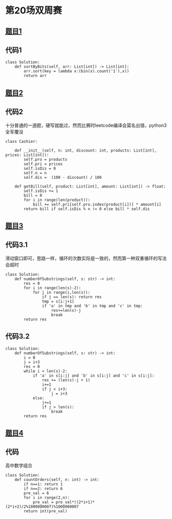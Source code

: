 # 第20场双周赛

## [题目1](https://leetcode-cn.com/problems/sort-integers-by-the-number-of-1-bits/)

## 代码1

    class Solution:
        def sortByBits(self, arr: List[int]) -> List[int]:
            arr.sort(key = lambda x:(bin(x).count('1'),x))
            return arr

## [题目2](https://leetcode-cn.com/problems/apply-discount-every-n-orders/)

## 代码2

十分普通的一道题，硬写就能过，然而比赛时leetcode编译会莫名出错，python3全军覆没

    class Cashier:

        def __init__(self, n: int, discount: int, products: List[int], prices: List[int]):
            self.pro = products
            self.pri = prices
            self.isDis = 0
            self.n = n
            self.dis =  (100 - discount) / 100

        def getBill(self, product: List[int], amount: List[int]) -> float:
            self.isDis += 1
            bill = 0
            for i in range(len(product)):
                bill += self.pri[self.pro.index(product[i])] * amount[i]
            return bill if self.isDis % n != 0 else bill * self.dis

## [题目3](https://leetcode-cn.com/problems/number-of-substrings-containing-all-three-characters/)

## 代码3.1

滑动窗口即可，思路一样，循环的次数实际是一致的，然而第一种双重循环的写法会超时

    class Solution:
        def numberOfSubstrings(self, s: str) -> int:
            res = 0
            for i in range(len(s)-2):
                for j in range(i,len(s)):
                    if j == len(s): return res 
                    tmp = s[i:j+1]
                    if 'a' in tmp and 'b' in tmp and 'c' in tmp:
                        res+=len(s)-j
                        break
            return res

## 代码3.2

    class Solution:
        def numberOfSubstrings(self, s: str) -> int:
            i = 0
            j = i+3
            res = 0
            while i < len(s)-2:
                if 'a' in s[i:j] and 'b' in s[i:j] and 'c' in s[i:j]:
                    res += (len(s)-j + 1)
                    i+=1
                    if j < i+3:
                        j = i+3
                else:
                    j+=1
                    if j > len(s):
                        break
            return res

## [题目4](https://leetcode-cn.com/problems/count-all-valid-pickup-and-delivery-options/)

## 代码

高中数学组合

    class Solution:
        def countOrders(self, n: int) -> int:
            if n==1: return 1
            if n==2: return 6
            pre_val = 6
            for i in range(2,n):
                pre_val = pre_val*((2*i+1)*(2*i+2)/2%1000000007)%1000000007
            return int(pre_val)

